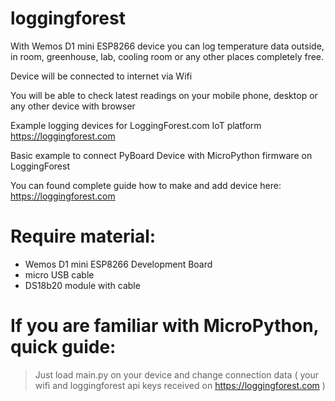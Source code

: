 # loggingforest

With Wemos D1 mini ESP8266 device you can log temperature data outside, in room, greenhouse, lab, cooling room or any other places completely free.

Device will be connected to internet via Wifi

You will be able to check latest readings on your mobile phone, desktop or any other device with browser

Example logging devices for LoggingForest.com IoT platform https://loggingforest.com

Basic example to connect PyBoard Device with MicroPython firmware on LoggingForest

You can found complete guide how to make and add device here: https://loggingforest.com

# Require material:

  - Wemos D1 mini ESP8266 Development Board
  - micro USB cable
  - DS18b20 module with cable

# If you are familiar with MicroPython, quick guide:

  > Just load main.py on your device and change connection data ( your wifi and loggingforest api keys received on https://loggingforest.com )